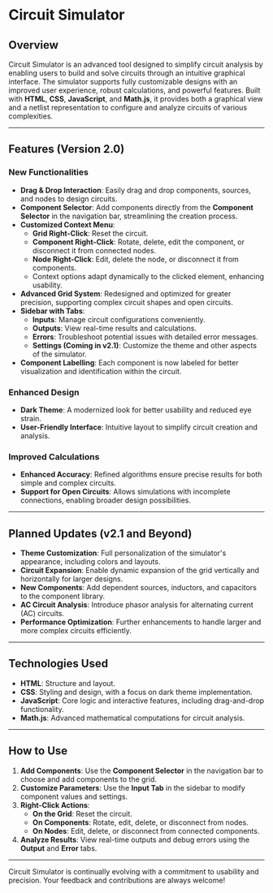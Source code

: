 # Circuit Simulator

## Overview
Circuit Simulator is an advanced tool designed to simplify circuit analysis by enabling users to build and solve circuits through an intuitive graphical interface. The simulator supports fully customizable designs with an improved user experience, robust calculations, and powerful features. Built with **HTML**, **CSS**, **JavaScript**, and **Math.js**, it provides both a graphical view and a netlist representation to configure and analyze circuits of various complexities.

---

## Features (Version 2.0)

### New Functionalities
- **Drag & Drop Interaction**: Easily drag and drop components, sources, and nodes to design circuits.
- **Component Selector**: Add components directly from the **Component Selector** in the navigation bar, streamlining the creation process.
- **Customized Context Menu**:
  - **Grid Right-Click**: Reset the circuit.
  - **Component Right-Click**: Rotate, delete, edit the component, or disconnect it from connected nodes.
  - **Node Right-Click**: Edit, delete the node, or disconnect it from components.
  - Context options adapt dynamically to the clicked element, enhancing usability.
- **Advanced Grid System**: Redesigned and optimized for greater precision, supporting complex circuit shapes and open circuits.
- **Sidebar with Tabs**:
  - **Inputs**: Manage circuit configurations conveniently.
  - **Outputs**: View real-time results and calculations.
  - **Errors**: Troubleshoot potential issues with detailed error messages.
  - **Settings (Coming in v2.1)**: Customize the theme and other aspects of the simulator.
- **Component Labelling**: Each component is now labeled for better visualization and identification within the circuit.

### Enhanced Design
- **Dark Theme**: A modernized look for better usability and reduced eye strain.
- **User-Friendly Interface**: Intuitive layout to simplify circuit creation and analysis.

### Improved Calculations
- **Enhanced Accuracy**: Refined algorithms ensure precise results for both simple and complex circuits.
- **Support for Open Circuits**: Allows simulations with incomplete connections, enabling broader design possibilities.

---

## Planned Updates (v2.1 and Beyond)
- **Theme Customization**: Full personalization of the simulator's appearance, including colors and layouts.
- **Circuit Expansion**: Enable dynamic expansion of the grid vertically and horizontally for larger designs.
- **New Components**: Add dependent sources, inductors, and capacitors to the component library.
- **AC Circuit Analysis**: Introduce phasor analysis for alternating current (AC) circuits.
- **Performance Optimization**: Further enhancements to handle larger and more complex circuits efficiently.

---

## Technologies Used
- **HTML**: Structure and layout.
- **CSS**: Styling and design, with a focus on dark theme implementation.
- **JavaScript**: Core logic and interactive features, including drag-and-drop functionality.
- **Math.js**: Advanced mathematical computations for circuit analysis.

---

## How to Use
1. **Add Components**: Use the **Component Selector** in the navigation bar to choose and add components to the grid.
2. **Customize Parameters**: Use the **Input Tab** in the sidebar to modify component values and settings.
3. **Right-Click Actions**:
   - **On the Grid**: Reset the circuit.
   - **On Components**: Rotate, edit, delete, or disconnect from nodes.
   - **On Nodes**: Edit, delete, or disconnect from connected components.
4. **Analyze Results**: View real-time outputs and debug errors using the **Output** and **Error** tabs.

---

Circuit Simulator is continually evolving with a commitment to usability and precision. Your feedback and contributions are always welcome!
